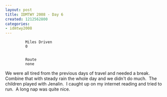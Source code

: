 ```yaml
---
layout: post
title: IDMTWY 2008 - Day 6
created: 1212562800
categories:
- idmtwy2008
---
```

 
 
     
         
             Miles Driven 
             0 
         
         
             Route 
             none 
         
     
 
 
 We were all tired from the previous days of travel and needed a break.&nbsp; Combine that with steady rain the whole day and we didn't do much.&nbsp; The children played with Jenalin.&nbsp; I caught up on my internet reading and tried to run.&nbsp; A long nap was quite nice. 
